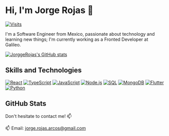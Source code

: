# Hi, I'm Jorge Rojas 👋

[![Visits](https://komarev.com/ghpvc/?username=jorggerojas&color=blueviolet)](https://github.com/jorggerojas)

I'm a Software Engineer from Mexico, passionate about technology and learning new things; I'm currently working as a Fronted Developer at Galileo.

[![JorggeRojas's GitHub stats](https://github-readme-stats.vercel.app/api?username=jorggerojas&count_private=true&include_all_commits&show_icons=true&theme=merko&hide=contribs,prs,issues)](https://github.com/jorggerojas/github-readme-stats)


## Skills and Technologies

[![React](https://img.shields.io/badge/-React-black?style=flat-square&logo=react&logoColor=white)](#)
[![TypeScript](https://img.shields.io/badge/-TypeScript-blue?style=flat-square&logo=typescript&logoColor=white)](#)
[![JavaScript](https://img.shields.io/badge/-JavaScript-yellow?style=flat-square&logo=javascript&logoColor=white)](#)
[![Node.js](https://img.shields.io/badge/-Node.js-green?style=flat-square&logo=node.js&logoColor=white)](#)
[![SQL](https://img.shields.io/badge/-SQL-blueviolet?style=flat-square&logo=mysql&logoColor=white)](#)
[![MongoDB](https://img.shields.io/badge/-MongoDB-green?style=flat-square&logo=mongodb&logoColor=white)](#)
[![Flutter](https://img.shields.io/badge/-Flutter-blue?style=flat-square&logo=flutter&logoColor=white)](#)
[![Python](https://img.shields.io/badge/-Python-yellow?style=flat-square&logo=python&logoColor=white)](#)

## GitHub Stats

Don't hesitate to contact me! 📫

📫 Email: jorge.rojas.arcos@gmail.com
